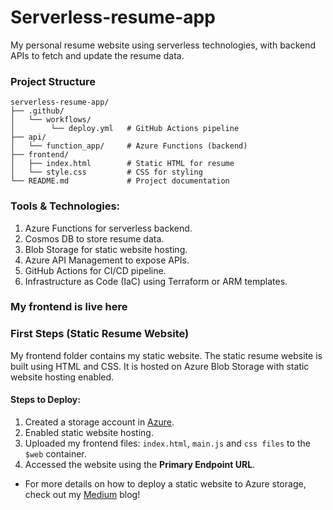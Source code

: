 # Serverless-resume-app
My personal resume website using serverless technologies, with backend APIs to fetch and update the resume data.

### Project Structure
```
serverless-resume-app/
├── .github/
│   └── workflows/
│        └── deploy.yml   # GitHub Actions pipeline
├── api/
│   └── function_app/     # Azure Functions (backend)
├── frontend/
│   ├── index.html        # Static HTML for resume
│   └── style.css         # CSS for styling
└── README.md             # Project documentation
```
### Tools & Technologies:

1. Azure Functions for serverless backend.
2. Cosmos DB to store resume data.
3. Blob Storage for static website hosting.
4. Azure API Management to expose APIs.
5. GitHub Actions for CI/CD pipeline.
6. Infrastructure as Code (IaC) using Terraform or ARM templates.


### My frontend is live here

### First Steps (Static Resume Website)
My frontend folder contains my static website. The static resume website is built using HTML and CSS. It is hosted on Azure Blob Storage with static website hosting enabled.

#### Steps to Deploy:
1. Created a storage account in [Azure](https://aka.ms/azureportal).
2. Enabled static website hosting.
3. Uploaded my frontend files: `index.html`, `main.js` and `css files` to the `$web` container.
4. Accessed the website using the **Primary Endpoint URL**.
- For more details on how to deploy a static website to Azure storage, check out my [Medium](https://medium.com/@ChinonsoNwakudu/deploy-a-static-website-on-azure-storage-8e03ff35a621) blog!

###
